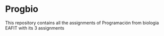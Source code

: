 # Progbio

This repository contains all the assignments of Programación from biologia EAFIT with its 3 assignments
